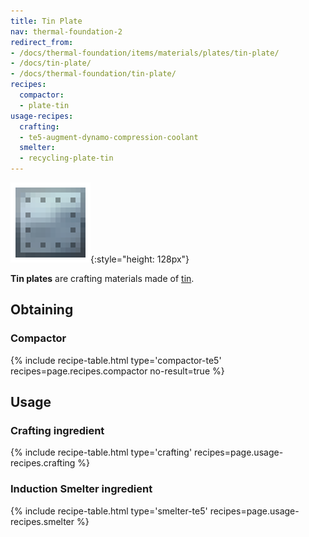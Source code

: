 ```yaml
---
title: Tin Plate
nav: thermal-foundation-2
redirect_from:
- /docs/thermal-foundation/items/materials/plates/tin-plate/
- /docs/tin-plate/
- /docs/thermal-foundation/tin-plate/
recipes:
  compactor:
  - plate-tin
usage-recipes:
  crafting:
  - te5-augment-dynamo-compression-coolant
  smelter:
  - recycling-plate-tin
---
```


![Tin plate](/assets/images/thermal-foundation-2/plate-tin.png){:style="height: 128px"}


**Tin plates** are crafting materials made of [tin](/docs/thermal-foundation-2/tin-ingot/).


Obtaining
---------

### Compactor
{% include recipe-table.html type='compactor-te5' recipes=page.recipes.compactor no-result=true %}


Usage
-----

### Crafting ingredient
{% include recipe-table.html type='crafting' recipes=page.usage-recipes.crafting %}

### Induction Smelter ingredient
{% include recipe-table.html type='smelter-te5' recipes=page.usage-recipes.smelter %}
